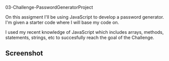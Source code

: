 03-Challenge-PasswordGeneratorProject

On this assigment I'll be using JavaScript to develop a password generator. I'm given a 
starter code where I will base my code on. 

I used my recent knowledge of JavaScript which includes arrays, methods, statements, strings, etc
to succesfully reach the goal of the Challenge.

## Screenshot

